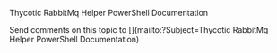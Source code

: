 ﻿Thycotic RabbitMq Helper PowerShell Documentation



Send comments on this topic to [](mailto:?Subject=Thycotic RabbitMq Helper PowerShell Documentation)
